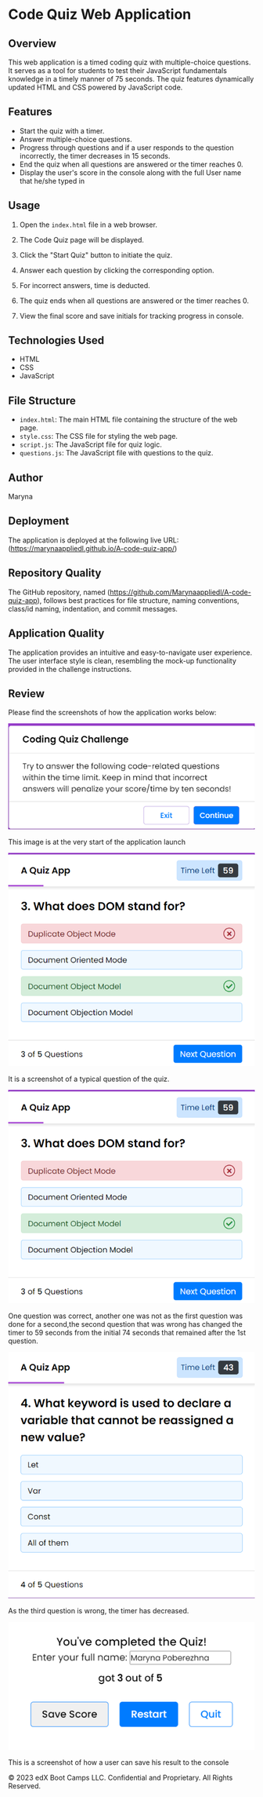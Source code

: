 # Code Quiz Web Application

## Overview

This web application is a timed coding quiz with multiple-choice questions. It serves as a tool for students to test their JavaScript fundamentals knowledge in a timely manner of 75 seconds. The quiz features dynamically updated HTML and CSS powered by JavaScript code.

## Features

- Start the quiz with a timer.
- Answer multiple-choice questions.
- Progress through questions and if a user responds to the question incorrectly, the timer decreases in 15 seconds.
- End the quiz when all questions are answered or the timer reaches 0.
- Display the user's score in the console along with the full User name that he/she typed in

## Usage

1. Open the `index.html` file in a web browser.

2. The Code Quiz page will be displayed.

3. Click the "Start Quiz" button to initiate the quiz.

4. Answer each question by clicking the corresponding option.

5. For incorrect answers, time is deducted.

6. The quiz ends when all questions are answered or the timer reaches 0.

7. View the final score and save initials for tracking progress in console.

## Technologies Used

- HTML
- CSS
- JavaScript

## File Structure

- `index.html`: The main HTML file containing the structure of the web page.
- `style.css`: The CSS file for styling the web page.
- `script.js`: The JavaScript file for quiz logic.
- `questions.js`: The JavaScript file with questions to the quiz.


## Author

Maryna

## Deployment

The application is deployed at the following live URL: (https://marynaappliedl.github.io/A-code-quiz-app/)

## Repository Quality

The GitHub repository, named (https://github.com/Marynaappliedl/A-code-quiz-app), follows best practices for file structure, naming conventions, class/id naming, indentation, and commit messages.

## Application Quality

The application provides an intuitive and easy-to-navigate user experience. The user interface style is clean, resembling the mock-up functionality provided in the challenge instructions.

## Review

Please find the screenshots of how the application works below:

![Alt text](<A start.png>)


This image is at the very start of the application launch

![Alt text](<Question screenshot.png>)


It is a screenshot of a typical question of the quiz.

![Alt text](<if second response is incorrect.png>)


One question was correct, another one was not as the first question was done for a second,the second question that was wrong has changed the timer to 59 seconds from the initial 74 seconds that remained after the 1st question.

![Alt text](<if the third response is incorrect.png>)


As the third question is wrong, the timer has decreased.

![Alt text](<Saving the score and the full name-1.png>)


This is a screenshot of how a user can save his result to the console


© 2023 edX Boot Camps LLC. Confidential and Proprietary. All Rights Reserved.
